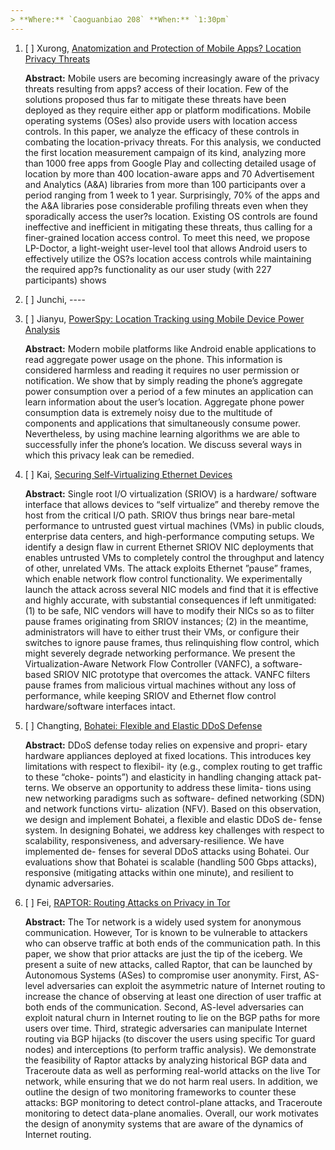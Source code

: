 ```yaml
---
> **Where:** `Caoguanbiao 208` **When:** `1:30pm`
---
```



1. [ ] Xurong, [Anatomization and Protection of Mobile Apps? Location Privacy Threats](https://www.usenix.org/conference/usenixsecurity15/technical-sessions/presentation/fawaz)

	**Abstract:** Mobile users are becoming increasingly aware of the privacy threats resulting from apps? access of their location. Few of the solutions proposed thus far to mitigate these threats have been deployed as they require either app or platform modifications. Mobile operating systems (OSes) also provide users with location access controls. In this paper, we analyze the efficacy of these controls in combating the location-privacy threats. For this analysis, we conducted the first location measurement campaign of its kind, analyzing more than 1000 free apps from Google Play and collecting detailed usage of location by more than 400 location-aware apps and 70 Advertisement and Analytics (A&A) libraries from more than 100 participants over a period ranging from 1 week to 1 year. Surprisingly, 70\% of the apps and the A&A libraries pose considerable profiling threats even when they sporadically access the user?s location. Existing OS controls are found ineffective and inefficient in mitigating these threats, thus calling for a finer-grained location access control. To meet this need, we propose LP-Doctor, a light-weight user-level tool that allows Android users to effectively utilize the OS?s location access controls while maintaining the required app?s functionality as our user study (with 227 participants) shows

2. [ ] Junchi, ----

3. [ ] Jianyu, [PowerSpy: Location Tracking using Mobile Device Power Analysis](https://www.usenix.org/conference/usenixsecurity15/technical-sessions/presentation/michalevsky)

	**Abstract:** Modern mobile platforms like Android enable applications to read aggregate power usage on the phone. This information is considered harmless and reading it requires no user permission or notification. We show that by simply reading the phone’s aggregate power consumption over a period of a few minutes an application can learn information about the user’s location. Aggregate phone power consumption data is extremely noisy due to the multitude of components and applications that simultaneously consume power. Nevertheless, by using machine learning algorithms we are able to successfully infer the phone’s location. We discuss several ways in which this privacy leak can be remedied.


4. [ ] Kai, [Securing Self-Virtualizing Ethernet Devices](https://www.usenix.org/conference/usenixsecurity15/technical-sessions/presentation/smolyar)

	**Abstract:** Single root I/O virtualization (SRIOV) is a hardware/ software interface that allows devices to “self virtualize” and thereby remove the host from the critical I/O path. SRIOV thus brings near bare-metal performance to untrusted guest virtual machines (VMs) in public clouds, enterprise data centers, and high-performance computing setups. We identify a design flaw in current Ethernet SRIOV NIC deployments that enables untrusted VMs to completely control the throughput and latency of other, unrelated VMs. The attack exploits Ethernet ”pause” frames, which enable network flow control functionality. We experimentally launch the attack across several NIC models and find that it is effective and highly accurate, with substantial consequences if left unmitigated: (1) to be safe, NIC vendors will have to modify their NICs so as to filter pause frames originating from SRIOV instances; (2) in the meantime, administrators will have to either trust their VMs, or configure their switches to ignore pause frames, thus relinquishing flow control, which might severely degrade networking performance. We present the Virtualization-Aware Network Flow Controller (VANFC), a software-based SRIOV NIC prototype that overcomes the attack. VANFC filters pause frames from malicious virtual machines without any loss of performance, while keeping SRIOV and Ethernet flow control hardware/software interfaces intact.

5. [ ] Changting, [Bohatei: Flexible and Elastic DDoS Defense](https://www.usenix.org/conference/usenixsecurity15/technical-sessions/presentation/fayaz)

	**Abstract:** DDoS defense today relies on expensive and propri- etary hardware appliances deployed at fixed locations. This introduces key limitations with respect to flexibil- ity (e.g., complex routing to get traffic to these “choke- points”) and elasticity in handling changing attack pat- terns. We observe an opportunity to address these limita- tions using new networking paradigms such as software- defined networking (SDN) and network functions virtu- alization (NFV). Based on this observation, we design and implement Bohatei, a flexible and elastic DDoS de- fense system. In designing Bohatei, we address key challenges with respect to scalability, responsiveness, and adversary-resilience. We have implemented de- fenses for several DDoS attacks using Bohatei. Our evaluations show that Bohatei is scalable (handling 500 Gbps attacks), responsive (mitigating attacks within one minute), and resilient to dynamic adversaries.

6. [ ] Fei, [RAPTOR: Routing Attacks on Privacy in Tor](https://www.usenix.org/conference/usenixsecurity15/technical-sessions/presentation/sun)

	**Abstract:** The Tor network is a widely used system for anonymous communication. However, Tor is known to be vulnerable to attackers who can observe traffic at both ends of the communication path. In this paper, we show that prior attacks are just the tip of the iceberg. We present a suite of new attacks, called Raptor, that can be launched by Autonomous Systems (ASes) to compromise user anonymity. First, AS-level adversaries can exploit the asymmetric nature of Internet routing to increase the chance of observing at least one direction of user traffic at both ends of the communication. Second, AS-level adversaries can exploit natural churn in Internet routing to lie on the BGP paths for more users over time. Third, strategic adversaries can manipulate Internet routing via BGP hijacks (to discover the users using specific Tor guard nodes) and interceptions (to perform traffic analysis). We demonstrate the feasibility of Raptor attacks by analyzing historical BGP data and Traceroute data as well as performing real-world attacks on the live Tor network, while ensuring that we do not harm real users. In addition, we outline the design of two monitoring frameworks to counter these attacks: BGP monitoring to detect control-plane attacks, and Traceroute monitoring to detect data-plane anomalies. Overall, our work motivates the design of anonymity systems that are aware of the dynamics of Internet routing.
